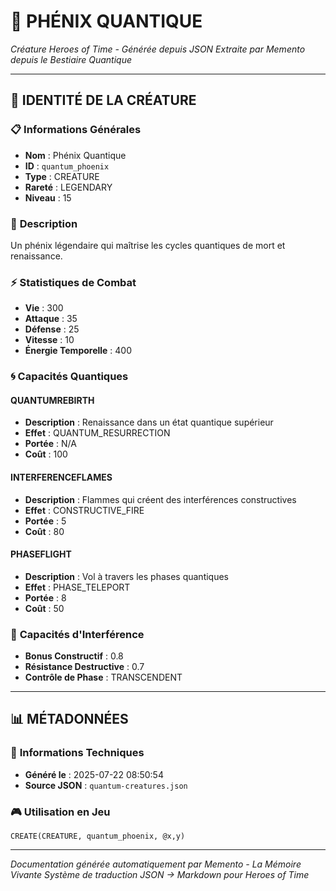 # 🐉 **PHÉNIX QUANTIQUE**
*Créature Heroes of Time - Générée depuis JSON*
*Extraite par Memento depuis le Bestiaire Quantique*

---

## 🎯 **IDENTITÉ DE LA CRÉATURE**

### 📋 **Informations Générales**
- **Nom** : Phénix Quantique
- **ID** : `quantum_phoenix`
- **Type** : CREATURE
- **Rareté** : LEGENDARY
- **Niveau** : 15

### 📖 **Description**
Un phénix légendaire qui maîtrise les cycles quantiques de mort et renaissance.

### ⚡ **Statistiques de Combat**
- **Vie** : 300
- **Attaque** : 35
- **Défense** : 25
- **Vitesse** : 10
- **Énergie Temporelle** : 400

### 🌀 **Capacités Quantiques**

#### **QUANTUMREBIRTH**
- **Description** : Renaissance dans un état quantique supérieur
- **Effet** : QUANTUM_RESURRECTION
- **Portée** : N/A
- **Coût** : 100

#### **INTERFERENCEFLAMES**
- **Description** : Flammes qui créent des interférences constructives
- **Effet** : CONSTRUCTIVE_FIRE
- **Portée** : 5
- **Coût** : 80

#### **PHASEFLIGHT**
- **Description** : Vol à travers les phases quantiques
- **Effet** : PHASE_TELEPORT
- **Portée** : 8
- **Coût** : 50

### 🌊 **Capacités d'Interférence**
- **Bonus Constructif** : 0.8
- **Résistance Destructive** : 0.7
- **Contrôle de Phase** : TRANSCENDENT


---

## 📊 **MÉTADONNÉES**

### 🔧 **Informations Techniques**
- **Généré le** : 2025-07-22 08:50:54
- **Source JSON** : `quantum-creatures.json`

### 🎮 **Utilisation en Jeu**
```hots
CREATE(CREATURE, quantum_phoenix, @x,y)
```

---

*Documentation générée automatiquement par Memento - La Mémoire Vivante*
*Système de traduction JSON → Markdown pour Heroes of Time*
